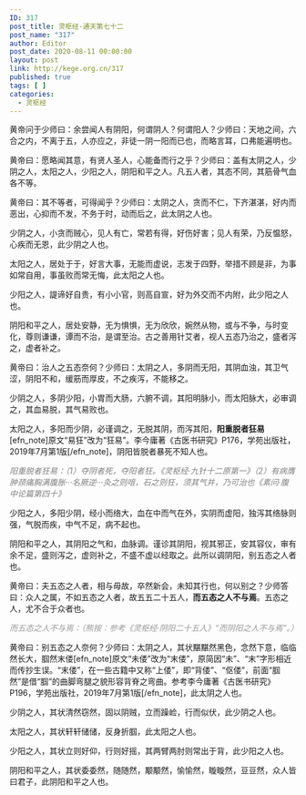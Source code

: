 ```yaml
---
ID: 317
post_title: 灵枢经·通天第七十二
post_name: "317"
author: Editor
post_date: 2020-08-11 00:00:00
layout: post
link: http://kege.org.cn/317
published: true
tags: [ ]
categories:
  - 灵枢经
---
```

黄帝问于少师曰：余尝闻人有阴阳，何谓阴人？何谓阳人？少师曰：天地之间，六合之内，不离于五，人亦应之，非徒一阴一阳而已也，而略言耳，口弗能遍明也。

黄帝曰：愿略闻其意，有贤人圣人，心能备而行之乎？少师曰：盖有太阴之人，少阴之人，太阳之人，少阳之人，阴阳和平之人。凡五人者，其态不同，其筋骨气血各不等。

黄帝曰：其不等者，可得闻乎？少师曰：太阴之人，贪而不仁，下齐湛湛，好内而恶出，心抑而不发，不务于时，动而后之，此太阴之人也。

少阴之人，小贪而贼心，见人有亡，常若有得，好伤好害；见人有荣，乃反愠怒，心疾而无恩，此少阴之人也。

太阳之人，居处于于，好言大事，无能而虚说，志发于四野，举措不顾是非，为事如常自用，事虽败而常无悔，此太阳之人也。

少阳之人，諟谛好自贵，有小小官，则高自宣，好为外交而不内附，此少阳之人也。

阴阳和平之人，居处安静，无为惧惧，无为欣欣，婉然从物，或与不争，与时变化，尊则谦谦，谭而不治，是谓至治。古之善用针艾者，视人五态乃治之，盛者泻之，虚者补之。

黄帝曰：治人之五态奈何？少师曰：太阴之人，多阴而无阳，其阴血浊，其卫气涩，阴阳不和，缓筋而厚皮，不之疾泻，不能移之。

少阴之人，多阴少阳，小胃而大肠，六腑不调，其阳明脉小，而太阳脉大，必审调之，其血易脱，其气易败也。

太阳之人，多阳而少阴，必谨调之，无脱其阴，而泻其阳，<strong>阳重脱者狂易</strong>[efn_note]原文“易狂”改为“狂易”。李今庸著《古医书研究》P176，学苑出版社，2019年7月第1版[/efn_note]，阴阳皆脱者暴死不知人也。

<em><span style="color: #808080;">阳重脱者狂易：（1）夺阴者死，夺阳者狂。《灵枢经·九针十二原第一》（2）有病膺肿颈痛胸满腹胀···名厥逆···灸之则喑，石之则狂，须其气并，乃可治也《素问·腹中论篇第四十》</span></em>

少阳之人，多阳少阴，经小而络大，血在中而气在外，实阴而虚阳，独泻其络脉则强，气脱而疾，中气不足，病不起也。

阴阳和平之人，其阴阳之气和，血脉调。谨诊其阴阳，视其邪正，安其容仪，审有余不足，盛则泻之，虚则补之，不盛不虚以经取之。此所以调阴阳，别五态之人者也。

黄帝曰：夫五态之人者，相与毋故，卒然新会，未知其行也，何以别之？少师答曰：众人之属，不如五态之人者，故五五二十五人，<strong>而五态之人不与焉</strong>。五态之人，尤不合于众者也。

<em><span style="color: #999999;">而五态之人不与焉：（熊按：参考《灵枢经·阴阳二十五人》“而阴阳之人不与焉”。）</span></em>

黄帝曰：别五态之人奈何？少师曰：太阴之人，其状黮黮然黑色，念然下意，临临然长大，腘然末偻[efn_note]原文“未偻”改为“末偻”，原简因“未”、“末”字形相近而传抄生误。“末偻”，在一些古籍中又称“上偻”，即“背偻”、“伛偻”，前面“腘然”是借“腘”的曲脚弯腿之貌形容背脊之弯曲。参考李今庸著《古医书研究》P196，学苑出版社，2019年7月第1版[/efn_note]，此太阴之人也。

少阴之人，其状清然窃然，固以阴贼，立而躁崄，行而似伏，此少阴之人也。

太阳之人，其状轩轩储储，反身折腘，此太阳之人也。

少阳之人，其状立则好仰，行则好摇，其两臂两肘则常出于背，此少阳之人也。

阴阳和平之人，其状委委然，随随然，颙颙然，愉愉然，䁢䁢然，豆豆然，众人皆曰君子，此阴阳和平之人也。